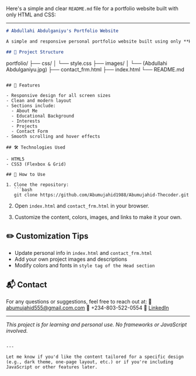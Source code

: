 Here's a simple and clear `README.md` file for a portfolio website built with only HTML and CSS:

---

```markdown
# Abdullahi Abdulganiyu's Portfolio Website

A simple and responsive personal portfolio website built using only **HTML** and **CSS**. This site showcases my educational background, intetrests, projects, and contact information.

## 📁 Project Structure

```

portfolio/
├── css/
│   └── style.css
├── images/
│   └── (Abdullahi Abdulganiyu.jpg)
├── contact_frm.html
├── index.html
└── README.md

````

## 🚀 Features

- Responsive design for all screen sizes
- Clean and modern layout
- Sections include:
  - About Me
  - Educational Background
  - Interests
  - Projects
  - Contact Form
- Smooth scrolling and hover effects

## 🛠️ Technologies Used

- HTML5
- CSS3 (Flexbox & Grid)

## 🧰 How to Use

1. Clone the repository:
   ```bash
   git clone https://github.com/Abumujahid1988/Abumujahid-Thecoder.git
````

2. Open `index.html` and `contact_frm.html` in your browser.

3. Customize the content, colors, images, and links to make it your own.

## ✏️ Customization Tips

* Update personal info in `index.html` and `contact_frm.html`
* Add your own project images and descriptions
* Modify colors and fonts in `style tag of the Head section`

## 📬 Contact

For any questions or suggestions, feel free to reach out at:
📧 [abumujahid555@gmail.com.com](mailto:abumujahid555@gmail.com.com)
📱 +234-803-522-0554
🔗 [LinkedIn](https://www.linkedin.com/in/abdullahi-abdulganiyu-3742a421b/)

---

*This project is for learning and personal use. No frameworks or JavaScript involved.*

```

---

Let me know if you'd like the content tailored for a specific design (e.g., dark theme, one-page layout, etc.) or if you're including JavaScript or other features later.
```



